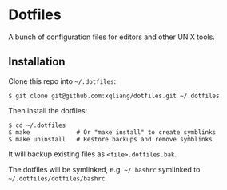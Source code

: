 Dotfiles
========

A bunch of configuration files for editors and other UNIX tools.

Installation
------------

Clone this repo into `~/.dotfiles`:

    $ git clone git@github.com:xqliang/dotfiles.git ~/.dotfiles

Then install the dotfiles:

    $ cd ~/.dotfiles
    $ make             # Or "make install" to create symblinks
    $ make uninstall   # Restore backups and remove symblinks

It will backup existing files as `<file>.dotfiles.bak`.

The dotfiles will be symlinked, e.g. `~/.bashrc` symlinked to `~/.dotfiles/dotfiles/bashrc`.
